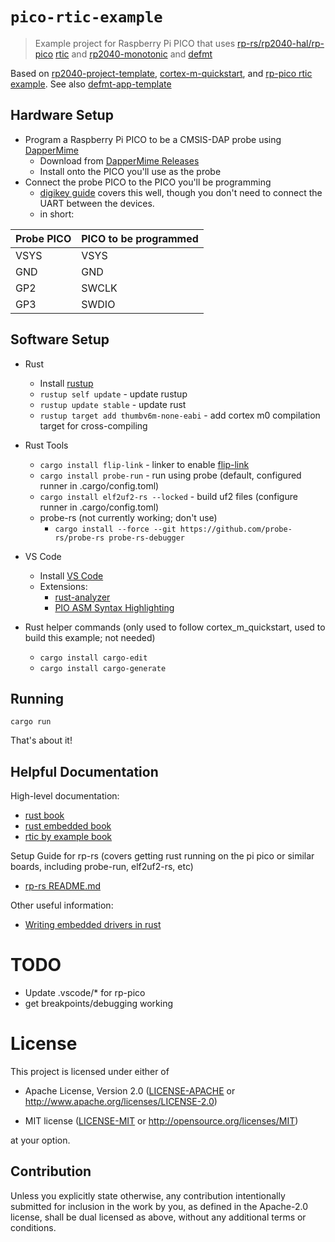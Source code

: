 # `pico-rtic-example`

> Example project for Raspberry Pi PICO that uses [rp-rs/rp2040-hal/rp-pico](https://github.com/rp-rs/rp-hal) [rtic](https://github.com/rtic-rs/cortex-m-rtic) and [rp2040-monotonic](https://github.com/korken89/rp2040-monotonic) and [defmt](https://github.com/knurling-rs/defmt)

Based on [rp2040-project-template](https://github.com/rp-rs/rp2040-project-template), [cortex-m-quickstart](https://docs.rs/cortex-m-quickstart/0.3.1/cortex_m_quickstart/), and [rp-pico rtic example](https://github.com/rp-rs/rp-hal/blob/main/boards/rp-pico/examples/pico_rtic.rs).  See also [defmt-app-template](https://github.com/rtic-rs/defmt-app-template)

## Hardware Setup
  - Program a Raspberry Pi PICO to be a CMSIS-DAP probe using [DapperMime](https://github.com/majbthrd/DapperMime)
    - Download from [DapperMime Releases](https://github.com/majbthrd/DapperMime/releases)
    - Install onto the PICO you'll use as the probe
  - Connect the probe PICO to the PICO you'll be programming
    - [digikey guide](https://www.digikey.com/en/maker/projects/raspberry-pi-pico-and-rp2040-cc-part-2-debugging-with-vs-code/470abc7efb07432b82c95f6f67f184c0) covers this well, though you don't need to connect the UART between the devices.
    - in short:

| Probe PICO | PICO to be programmed |
| ---------- | --------------------- |
| VSYS       | VSYS                  |
| GND        | GND                   |
| GP2        | SWCLK                 |
| GP3        | SWDIO                 |

## Software Setup

- Rust
  - Install [rustup](https://rustup.rs/)
  - `rustup self update` - update rustup
  - `rustup update stable` - update rust
  - `rustup target add thumbv6m-none-eabi` - add cortex m0 compilation target for cross-compiling

- Rust Tools
  - `cargo install flip-link` - linker to enable [flip-link](https://github.com/knurling-rs/flip-link)
  - `cargo install probe-run` - run using probe (default, configured runner in .cargo/config.toml)
  - `cargo install elf2uf2-rs --locked` - build uf2 files (configure runner in .cargo/config.toml)
  - probe-rs (not currently working; don't use)
    - `cargo install --force --git https://github.com/probe-rs/probe-rs probe-rs-debugger`


- VS Code
  - Install [VS Code](https://code.visualstudio.com/)
  - Extensions:
    - [rust-analyzer](https://marketplace.visualstudio.com/items?itemName=matklad.rust-analyzer)
    - [PIO ASM Syntax Highlighting](https://marketplace.visualstudio.com/items?itemName=chris-hock.pioasm)

- Rust helper commands (only used to follow cortex_m_quickstart, used to build this example; not needed)
  - `cargo install cargo-edit`
  - `cargo install cargo-generate`

## Running

`cargo run`

That's about it!

## Helpful Documentation

High-level documentation:
  - [rust book](https://doc.rust-lang.org/book/)
  - [rust embedded book](https://rust-embedded.github.io/book)
  - [rtic by example book](https://rtic.rs/1.0/book/en/preface.html)

Setup Guide for rp-rs (covers getting rust running on the pi pico or similar boards, including probe-run, elf2uf2-rs, etc)
  - [rp-rs README.md](https://github.com/rp-rs/rp-hal)

Other useful information:
  - [Writing embedded drivers in rust](https://hboeving.dev/blog/rust-2c-driver-p1/)

# TODO

- Update .vscode/* for rp-pico
- get breakpoints/debugging working

# License

This project is licensed under either of

- Apache License, Version 2.0 ([LICENSE-APACHE](LICENSE-APACHE) or
  http://www.apache.org/licenses/LICENSE-2.0)

- MIT license ([LICENSE-MIT](LICENSE-MIT) or http://opensource.org/licenses/MIT)

at your option.

## Contribution

Unless you explicitly state otherwise, any contribution intentionally submitted
for inclusion in the work by you, as defined in the Apache-2.0 license, shall be
dual licensed as above, without any additional terms or conditions.
